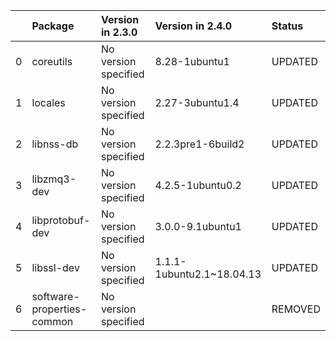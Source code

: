 <!-- markdown-link-check-disable -->

|    | Package                    | Version in 2.3.0     | Version in 2.4.0          | Status   |
|---:|:---------------------------|:---------------------|:--------------------------|:---------|
|  0 | coreutils                  | No version specified | 8.28-1ubuntu1             | UPDATED  |
|  1 | locales                    | No version specified | 2.27-3ubuntu1.4           | UPDATED  |
|  2 | libnss-db                  | No version specified | 2.2.3pre1-6build2         | UPDATED  |
|  3 | libzmq3-dev                | No version specified | 4.2.5-1ubuntu0.2          | UPDATED  |
|  4 | libprotobuf-dev            | No version specified | 3.0.0-9.1ubuntu1          | UPDATED  |
|  5 | libssl-dev                 | No version specified | 1.1.1-1ubuntu2.1~18.04.13 | UPDATED  |
|  6 | software-properties-common | No version specified |                           | REMOVED  |